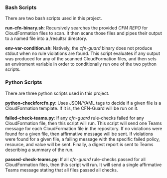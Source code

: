 ### Bash Scripts
There are two bash scripts used in this project.

**run-cfn-binary.sh**: Recursively searches the provided _CFM REPO_ for CloudFormation files to scan. It then scans those files and pipes their output to a named file into a /results/ directory.

**env-var-condition.sh**: Natively, the _cfn-guard_ binary does not produce stdout when no rule violations are found. This script evaluates if any output was produced for any of the scanned CloudFormation files, and then sets an enviroment variable in order to conditionally run one of the two python scripts.

### Python Scripts
There are three python scripts used in this project.

**python-checkforcfn.py**: Uses JSON/YAML tags to decide if a given file is a CloudFormation template. If it is, the CFN-Guard will be run on it.

**failed-check-teams.py**: If any _cfn-guard_ rule-checks failed for any CloudFormation file, then this script will run. This script will send one Teams message for each CloudFormation file in the repository. If no violations were found for a given file, then affirmative message will be sent. If violations were found for a given file, a failing message with the specific failed policy, resource, and value will be sent. Finally, a digest report is sent to Teams describing a summary of the run. 

**passed-check-teams.py**: If all _cfn-guard_ rule-checks passed for all CloudFormation files, then this script will run. It will send a single affirmative Teams message stating that all files passed all checks. 
